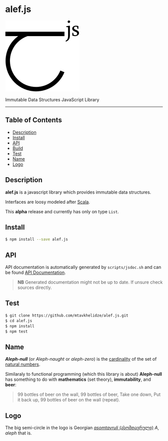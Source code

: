 # alef.js 

![alef.js logo](graphics/alef.js.png)

Immutable Data Structures JavaScript Library

---

## Table of Contents

* [Description](#descripton)
* [Install](#install)
* [API](#api)
* [Build](#build)
* [Test](#test)
* [Name](#name)
* [Logo](#logo)

## Description

__alef.js__ is a javascript library which provides immutable data structures.

Interfaces are loosy modeled after [Scala](http://www.scala-lang.org).

This __**alpha**__ release and currently has only on type `List`.

## Install

```bash
$ npm install --save alef.js
```

## API

API documentation is automatically generated by `scripts/jsdoc.sh` and can be 
found [API Documentation](API.md).

> **NB** Generated documentation might not be up to date. If unsure check 
sources directly.

## Test

```bash
$ git clone https://github.com/mtavkhelidze/alef.js.git
$ cd alef.js
$ npm install
$ npm test
```

## Name

**_Aleph-null_** (or
_Aleph-naught_ or _aleph-zero_) is the
[cardinality](https://en.wikipedia.org/wiki/Cardinality) of the set of [natural
numbers](https://en.wikipedia.org/wiki/Natural_number).

Similaraly to functional programming (which this library is about)
__Aleph-null__ has something to do with __mathematics__ (set theory),
__immutability__, and __beer__:

> 99 bottles of beer on the wall, 99 bottles of beer, Take one down, Put it
> back up, 99 bottles of beer on the wall (repeat).

## Logo

The big semi-circle in the logo is Georgian [_asomtavruli_
(ასომთავრული)](https://en.wikipedia.org/wiki/Georgian_scripts) *A*, _aleph_
that is.
